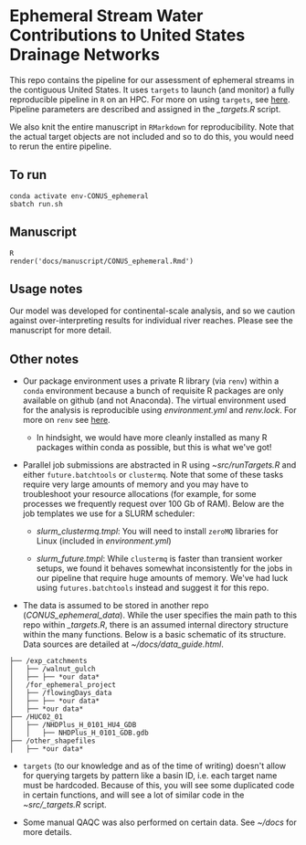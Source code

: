 # Ephemeral Stream Water Contributions to United States Drainage Networks

This repo contains the pipeline for our assessment of ephemeral streams in the contiguous United States. It uses `targets` to launch (and monitor) a fully reproducible pipeline in `R` on an HPC. For more on using `targets`, see [here](https://books.ropensci.org/targets/). Pipeline parameters are described and assigned in the *_targets.R* script.

We also knit the entire manuscript in `RMarkdown` for reproducibility. Note that the actual target objects are not included and so to do this, you would need to rerun the entire pipeline.

## To run
```
conda activate env-CONUS_ephemeral
sbatch run.sh
```

## Manuscript
```
R
render('docs/manuscript/CONUS_ephemeral.Rmd')
```

## Usage notes
Our model was developed for continental-scale analysis, and so we caution against over-interpreting results for individual river reaches. Please see the manuscript for more detail.

## Other notes
- Our package environment uses a private R library (via `renv`) within a `conda` environment because a bunch of requisite R packages are only available on github (and not Anaconda). The virtual environment used for the analysis is reproducible using *environment.yml* and *renv.lock*. For more on `renv` see [here](https://rstudio.github.io/renv/).
      
  - In hindsight, we would have more cleanly installed as many R packages within conda as possible, but this is what we've got!

- Parallel job submissions are abstracted in R using *~src/runTargets.R* and either `future.batchtools` or `clustermq`. Note that some of these tasks require very large amounts of memory and you may have to troubleshoot your resource allocations (for example, for some processes we frequently request over 100 Gb of RAM). Below are the job templates we use for a SLURM scheduler:

  - *slurm_clustermq.tmpl*: You will need to install `zeroMQ` libraries for Linux (included in *environment.yml*)

  - *slurm_future.tmpl*: While `clustermq` is faster than transient worker setups, we found it behaves somewhat inconsistently for the jobs in our pipeline that require huge amounts of memory. We've had luck using `futures.batchtools` instead and suggest it for this repo.

- The data is assumed to be stored in another repo (*CONUS_ephemeral_data*). While the user specifies the main path to this repo within *_targets.R*, there is an assumed internal directory structure within the many functions. Below is a basic schematic of its structure. Data sources are detailed at *~/docs/data_guide.html*.

```
├── /exp_catchments
│   ├── /walnut_gulch
│   ├── ├── *our data*
│   /for_ephemeral_project
│   ├── /flowingDays_data
│   ├── ├── *our data*
│   ├── *our data*
├── /HUC02_01
│   ├── /NHDPlus_H_0101_HU4_GDB
│   │   ├── NHDPlus_H_0101_GDB.gdb
├── /other_shapefiles
│   ├── *our data*
```

- `targets` (to our knowledge and as of the time of writing) doesn't allow for querying targets by pattern like a basin ID, i.e. each target name must be hardcoded. Because of this, you will see some duplicated code in certain functions, and will see a lot of similar code in the *~src/_targets.R* script.

- Some manual QAQC was also performed on certain data. See *~/docs* for more details.